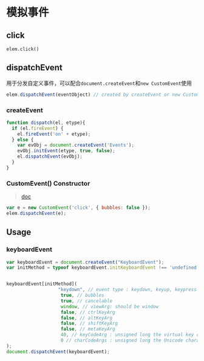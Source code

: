 # 模拟事件

## click

`elem.click()`

## dispatchEvent

用于分发自定义事件，可以配合`document.createEvent`和`new CustomEvent`使用

```javascript
elem.dispatchEvent(eventObject) // created by createEvent or new CustomEvent
```

### createEvent

```javascript
function dispatch(el, etype){
  if (el.fireEvent) {
    el.fireEvent('on' + etype);
  } else {
    var evObj = document.createEvent('Events');
    evObj.initEvent(etype, true, false);
    el.dispatchEvent(evObj);
  }
}
```

### CustomEvent() Constructor

> [doc](https://developer.mozilla.org/en-US/docs/Web/API/CustomEvent)

```javascript
var e = new CustomEvent('click', { bubbles: false });
elem.dispatchEvent(e);
```

## Usage

### keyboardEvent

```javascript
var keyboardEvent = document.createEvent("KeyboardEvent");
var initMethod = typeof keyboardEvent.initKeyboardEvent !== 'undefined' ? "initKeyboardEvent" : "initKeyEvent";


keyboardEvent[initMethod](
                   "keydown", // event type : keydown, keyup, keypress
                    true, // bubbles
                    true, // cancelable
                    window, // viewArg: should be window
                    false, // ctrlKeyArg
                    false, // altKeyArg
                    false, // shiftKeyArg
                    false, // metaKeyArg
                    40, // keyCodeArg : unsigned long the virtual key code, else 0
                    0 // charCodeArgs : unsigned long the Unicode character associated with the depressed key, else 0
);
document.dispatchEvent(keyboardEvent);
```
